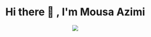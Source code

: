 <h1 align="center"> Hi there 👋 , I'm Mousa Azimi </h1>                                    
                                                                                   

<!--
**MousaAzm/MousaAzm** is a ✨ _special_ ✨ repository because its `README.md` (this file) appears on your GitHub profile.

Here are some ideas to get you started:

- 🔭 I’m currently working on ...
- 🌱 I’m currently learning ...
- 👯 I’m looking to collaborate on ...
- 🤔 I’m looking for help with ...
- 💬 Ask me about ...
- 📫 How to reach me: ...
- 😄 Pronouns: ...
- ⚡ Fun fact: ...
-->

<p align="center">
 <a href="#" alt="Top Langs"><img src="https://github-readme-stats.vercel.app/api?username=MousaAzm&repo=github-readme-stats&theme=tokyonight&show_icons=true" /></a>
</p>
